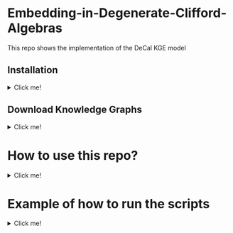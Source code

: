 # Embedding-in-Degenerate-Clifford-Algebras
This repo shows the implementation of the DeCal KGE model

## Installation
<details><summary> Click me! </summary>
First, make sure you have Anaconda installed

### Installation from Source
``` bash
git clone https://github.com/Louis-Mozart/decal-embeddings
conda create -n dice python=3.10.13 --no-default-packages && conda activate dice && cd Embedding-in-Degenerate-Clifford-Algebras &&
pip3 install -e .
```
or

``` bash
pip install dicee
```
</details>

## Download Knowledge Graphs
<details><summary> Click me! </summary>
``` bash
wget https://files.dice-research.org/datasets/dice-embeddings/KGs.zip --no-check-certificate && unzip KGs.zip
```
</details>

# How to use this repo?
<details><summary> Click me! </summary>
First, install all the necessary packages:
``` bash
pip install -r requirements.txt
```
</details>

# Example of how to run the scripts
<details><summary> Click me! </summary>

### Run the LES algorithm: 
```bash
python run_Decal_LES.py --kg UMLS
```
### Run the GSDC algorithm:
```bash
python run_Decal_GSDC.py --kg UMLS
```

### Run the GSDC algorithm:
```bash
python run_Decal_GS.py --kg UMLS
```
### Run the DeCal with desired values of p,q,r:
```bash
python main.py --path_dataset_folder ../decal-embeddings/KGs/FB15k-237 --p 1 --q 1 --r 5
```
</details>
